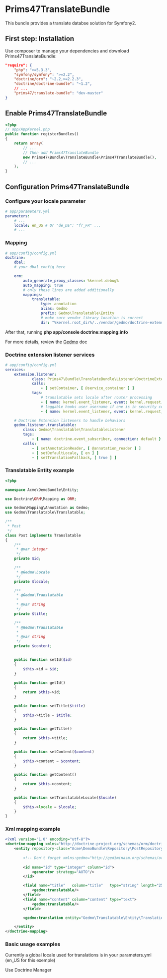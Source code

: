 # Prims47TranslateBundle

This bundle provides a translate databse solution for Symfony2.

## First step: Installation

Use composer to manage your dependencies and download Prims47TranslateBundle:

``` json
"require": {
    "php": ">=5.3.3",
    "symfony/symfony": ">=2.2",
    "doctrine/orm": "~2.2,>=2.2.3",
    "doctrine/doctrine-bundle": "~1.2",
    // ...
    "prims47/translate-bundle": "dev-master"
}
```

## Enable Prims47TranslateBundle

``` php
<?php
// app/AppKernel.php
public function registerBundles()
{
    return array(
        // ...
        // Then add Prims47TranslateBundle
        new Prims47\Bundle\TranslateBundle\Prims47TranslateBundle(),
        // ...
    );
}
```

## Configuration Prims47TranslateBundle

### Configure your locale parameter

``` yml
# app/parameters.yml
parameters:
    # ...
    locale: en_US # Or "de_DE"; "fr_FR" ...
    # ...

```

### Mapping

``` yml
# app/config/config.yml
doctrine:
    dbal:
    # your dbal config here

    orm:
        auto_generate_proxy_classes: %kernel.debug%
        auto_mapping: true
        # only these lines are added additionally 
        mappings:
            translatable:
                type: annotation
                alias: Gedmo
                prefix: Gedmo\Translatable\Entity
                # make sure vendor library location is correct
                dir: "%kernel.root_dir%/../vendor/gedmo/doctrine-extensions/lib/Gedmo/Translatable/Entity"
```

After that, running **php app/console doctrine:mapping:info**

For more details, review the [Gedmo](https://github.com/Atlantic18/DoctrineExtensions/blob/master/doc/symfony2.md) doc

### Doctrine extension listener services

``` yml
# app/config/config.yml
services:
    extension.listener:
            class: Prims47\Bundle\TranslateBundle\Listener\DoctrineExtensionListener
            calls:
                - [ setContainer, [ @service_container ] ]
            tags:
                # translatable sets locale after router processing
                - { name: kernel.event_listener, event: kernel.request, method: onLateKernelRequest, priority: -10 }
                # loggable hooks user username if one is in security context
                - { name: kernel.event_listener, event: kernel.request, method: onKernelRequest }

    # Doctrine Extension listeners to handle behaviors
    gedmo.listener.translatable:
        class: Gedmo\Translatable\TranslatableListener
        tags:
            - { name: doctrine.event_subscriber, connection: default }
        calls:
            - [ setAnnotationReader, [ @annotation_reader ] ]
            - [ setDefaultLocale, [ en ] ]
            - [ setTranslationFallback, [ true ] ]
```

### Translatable Entity example

``` php
<?php

namespace Acme\DemoBundle\Entity;

use Doctrine\ORM\Mapping as ORM;

use Gedmo\Mapping\Annotation as Gedmo;
use Gedmo\Translatable\Translatable;

/**
 * Post
 */
class Post implements Translatable
{
    /**
     * @var integer
     */
    private $id;

    /**
     * @Gedmo\Locale
     */
    private $locale;

    /**
     * @Gedmo\Translatable
     *
     * @var string
     */
    private $title;

    /**
     * @Gedmo\Translatable
     *
     * @var string
     */
    private $content;

    
    public function setId($id)
    {
        $this->id = $id;
    }
    
    public function getId()
    {
        return $this->id;
    }

    public function setTitle($title)
    {
        $this->title = $title;
    }

    public function getTitle()
    {
        return $this->title;
    }

    public function setContent($content)
    {
        $this->content = $content;
    }

    public function getContent()
    {
        return $this->content;
    }

    public function setTranslatableLocale($locale)
    {
        $this->locale = $locale;
    }
}
```

### Xml mapping example

``` xml
<?xml version="1.0" encoding="utf-8"?>
<doctrine-mapping xmlns="http://doctrine-project.org/schemas/orm/doctrine-mapping" xmlns:xsi="http://www.w3.org/2001/XMLSchema-instance" xmlns:gedmo="http://gediminasm.org/schemas/orm/doctrine-extensions-mapping" xsi:schemaLocation="http://doctrine-project.org/schemas/orm/doctrine-mapping http://doctrine-project.org/schemas/orm/doctrine-mapping.xsd">
    <entity repository-class="Acme\DemoBundle\Repository\PostRepository" name="Acme\DemoBundle\Entity\Post">
        
        <!-- Don't forget xmlns:gedmo="http://gediminasm.org/schemas/orm/doctrine-extensions-mapping" -->
        
        <id name="id" type="integer" column="id">
            <generator strategy="AUTO"/>
        </id>

        <field name="title"   column="title"   type="string" length="255">
            <gedmo:translatable/>
        </field>
        <field name="content" column="content" type="text">
            <gedmo:translatable/>
        </field>

        <gedmo:translation entity="Gedmo\Translatable\Entity\Translation" locale="locale"/>

    </entity>
</doctrine-mapping>
```

### Basic usage examples

Currently a global locale used for translations is in your parameters.yml (en_US for this exemple)

Use Doctrine Manager
